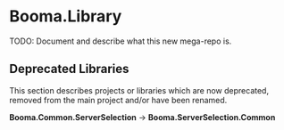 # Booma.Library

TODO: Document and describe what this new mega-repo is.

## Deprecated Libraries

This section describes projects or libraries which are now deprecated, removed from the main project and/or have been renamed.

**Booma.Common.ServerSelection** -> **Booma.ServerSelection.Common**
